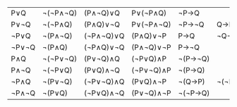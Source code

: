 <link href="markdown.css" rel="stylesheet"></link>

|       |          |           |           |         |          |                        |                                     |     |
| ----- | -------- | --------- | --------- | ------- | -------- | ---------------------- | ----------------------------------- | --- |
| P∨Q   | ¬(¬P∧¬Q) | (P∧¬Q)∨Q  | P∨(¬P∧Q)  | ¬P→Q    |          | <oline>(¬A∪¬B)</oline> |
| P∨¬Q  | ¬(¬P∧Q)  | (P∧Q)∨¬Q  | P∨(¬P∧¬Q) | ¬P→¬Q   | Q→P      | (A∪<oline>B</oline>)   | <oline>(B−A)</oline>                |
| ¬P∨Q  | ¬(P∧¬Q)  | (¬P∧¬Q)∨Q | (P∧Q)∨¬P  | P→Q     | ¬Q→¬P    | <oline>(A∩¬B)</oline>  | <oline>(A−B)</oline>                |
| ¬P∨¬Q | ¬(P∧Q)   | (¬P∧Q)∨¬Q | (P∧¬Q)∨¬P | P→¬Q    |          | <oline>(A∩B)</oline>   |                                     |
| P∧Q   | ¬(¬P∨¬Q) | (P∨¬Q)∧Q  | (¬P∨Q)∧P  | ¬(P→¬Q) |          | <oline>(¬A∪¬B)</oline> |                                     |
| P∧¬Q  | ¬(¬P∨Q)  | (P∨Q)∧¬Q  | (¬P∨¬Q)∧P | ¬(P→Q)  |          | (A∩<oline>B</oline>)   |                                     |
| ¬P∧Q  | ¬(P∨¬Q)  | (¬P∨¬Q)∧Q | (P∨Q)∧¬P  | ¬(Q→P)  | ¬(¬P→¬Q) | (B−A)                  |                                     |
| ¬P∧¬Q | ¬(P∨Q)   | (¬P∨Q)∧¬Q | (P∨¬Q)∧¬P | ¬(¬P→Q) |          | <oline>(A ∪ B)</oline> | (<oline>A</oline>∩<oline>B</oline>) |